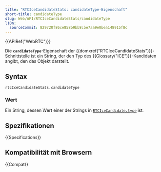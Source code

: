 ```yaml
---
title: "RTCIceCandidateStats: candidateType-Eigenschaft"
short-title: candidateType
slug: Web/API/RTCIceCandidateStats/candidateType
l10n:
  sourceCommit: 829720f86ce858b9bb8cbe7aa9e0bea148915f8c
---
```


{{APIRef("WebRTC")}}

Die **`candidateType`**-Eigenschaft der {{domxref("RTCIceCandidateStats")}}-Schnittstelle ist ein String, der den Typ des {{Glossary("ICE")}}-Kandidaten angibt, den das Objekt darstellt.

## Syntax

```js-nolint
rtcIceCandidateStats.candidateType
```

### Wert

Ein String, dessen Wert einer der Strings in [`RTCIceCandidate.type`](/de/docs/Web/API/RTCIceCandidate/type#value) ist.

## Spezifikationen

{{Specifications}}

## Kompatibilität mit Browsern

{{Compat}}

